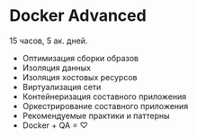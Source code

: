 Docker Advanced
===============
15 часов, 5 ак. дней.

- Оптимизация сборки образов
- Изоляция данных
- Изоляция хостовых ресурсов
- Виртуализация сети
- Контейнеризация составного приложения
- Оркестрирование составного приложения
- Рекомендуемые практики и паттерны
- Docker + QA = ♡
